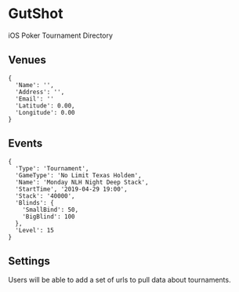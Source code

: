 # GutShot
iOS Poker Tournament Directory

## Venues
```
{
  'Name': '',
  'Address': '',
  'Email': ''
  'Latitude': 0.00,
  'Longitude': 0.00
}
```
## Events
```
{
  'Type': 'Tournament',
  'GameType': 'No Limit Texas Holdem',
  'Name': 'Monday NLH Night Deep Stack',
  'StartTime', '2019-04-29 19:00',
  'Stack': '40000',
  'Blinds': {
    'SmallBind': 50,
    'BigBlind': 100
  },
  'Level': 15
}
```

## Settings
Users will be able to add a set of urls to pull data about tournaments.
